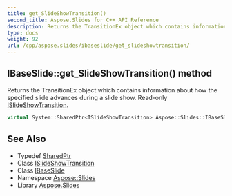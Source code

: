 ```yaml
---
title: get_SlideShowTransition()
second_title: Aspose.Slides for C++ API Reference
description: Returns the TransitionEx object which contains information about how the specified slide advances during a slide show. Read-only ISlideShowTransition.
type: docs
weight: 92
url: /cpp/aspose.slides/ibaseslide/get_slideshowtransition/
---
```

## IBaseSlide::get_SlideShowTransition() method


Returns the TransitionEx object which contains information about how the specified slide advances during a slide show. Read-only [ISlideShowTransition](../../islideshowtransition/).

```cpp
virtual System::SharedPtr<ISlideShowTransition> Aspose::Slides::IBaseSlide::get_SlideShowTransition()=0
```

## See Also

* Typedef [SharedPtr](../../system/sharedptr/)
* Class [ISlideShowTransition](../islideshowtransition/)
* Class [IBaseSlide](./)
* Namespace [Aspose::Slides](../)
* Library [Aspose.Slides](../../)